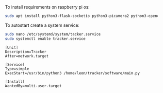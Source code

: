 To install requirements on raspberry pi os:
```bash
sudo apt install python3-flask-socketio python3-picamera2 python3-opencv python3-serial
```

To autostart create a system service:
```bash
sudo nano /etc/systemd/system/tacker.service
sudo systemctl enable tracker.service 
```

```
[Unit]
Description=Tracker
After=network.target

[Service]
Type=simple
ExecStart=/usr/bin/python3 /home/leon/tracker/software/main.py

[Install]
WantedBy=multi-user.target
```